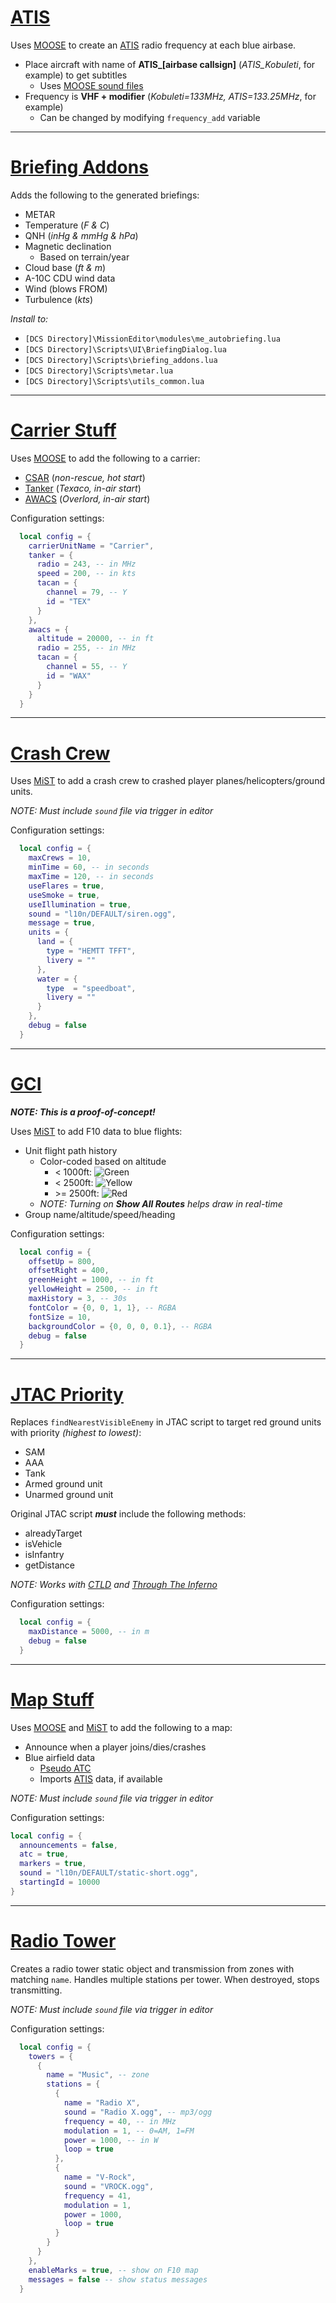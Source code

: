 # [ATIS](ATIS.lua)
Uses [MOOSE](https://github.com/FlightControl-Master/MOOSE/releases) to create an [ATIS](https://flightcontrol-master.github.io/MOOSE_DOCS/Documentation/Ops.Atis.html) radio frequency at each blue airbase.
- Place aircraft with name of **ATIS_[airbase callsign]** (*ATIS_Kobuleti*, for example) to get subtitles
  - Uses [MOOSE sound files](https://github.com/FlightControl-Master/MOOSE_SOUND/releases)
- Frequency is **VHF + modifier** (*Kobuleti=133MHz, ATIS=133.25MHz*, for example)
  - Can be changed by modifying `frequency_add` variable

---

# [Briefing Addons](https://github.com/chump29/DCS_Mod/tree/master/Briefing%20Addons)
Adds the following to the generated briefings:
- METAR
- Temperature (*F & C*)
- QNH (*inHg & mmHg & hPa*)
- Magnetic declination
  - Based on terrain/year
- Cloud base (*ft & m*)
- A-10C CDU wind data
- Wind (blows FROM)
- Turbulence (*kts*)

*Install to:*
- `[DCS Directory]\MissionEditor\modules\me_autobriefing.lua`
- `[DCS Directory]\Scripts\UI\BriefingDialog.lua`
- `[DCS Directory]\Scripts\briefing_addons.lua`
- `[DCS Directory]\Scripts\metar.lua`
- `[DCS Directory]\Scripts\utils_common.lua`

---

# [Carrier Stuff](Carrier_Stuff.lua)
Uses [MOOSE](https://github.com/FlightControl-Master/MOOSE/releases) to add the following to a carrier:
- [CSAR](https://flightcontrol-master.github.io/MOOSE_DOCS/Documentation/Ops.RescueHelo.html) (*non-rescue, hot start*)
- [Tanker](https://flightcontrol-master.github.io/MOOSE_DOCS/Documentation/Ops.RecoveryTanker.html) (*Texaco, in-air start*)
- [AWACS](https://flightcontrol-master.github.io/MOOSE_DOCS/Documentation/Ops.RecoveryTanker.html) (*Overlord, in-air start*)

Configuration settings:
```lua
  local config = {
    carrierUnitName = "Carrier",
    tanker = {
      radio = 243, -- in MHz
      speed = 200, -- in kts
      tacan = {
        channel = 79, -- Y
        id = "TEX"
      }
    },
    awacs = {
      altitude = 20000, -- in ft
      radio = 255, -- in MHz
      tacan = {
        channel = 55, -- Y
        id = "WAX"
      }
    }
  }
```

---

# [Crash Crew](Crash_Crew.lua)
Uses [MiST](https://github.com/mrSkortch/MissionScriptingTools/releases) to add a crash crew to crashed player planes/helicopters/ground units.

*NOTE: Must include `sound` file via trigger in editor*

Configuration settings:
```lua
  local config = {
    maxCrews = 10,
    minTime = 60, -- in seconds
    maxTime = 120, -- in seconds
    useFlares = true,
    useSmoke = true,
    useIllumination = true,
    sound = "l10n/DEFAULT/siren.ogg",
    message = true,
    units = {
      land = {
        type = "HEMTT TFFT",
        livery = ""
      },
      water = {
        type  = "speedboat",
        livery = ""
      }
    },
    debug = false
  }
```

---

# [GCI](GCI.lua)
***NOTE: This is a proof-of-concept!***

Uses [MiST](https://github.com/mrSkortch/MissionScriptingTools/releases) to add F10 data to blue flights:
- Unit flight path history
  - Color-coded based on altitude
    - < 1000ft: ![Green](https://via.placeholder.com/15/00ff00/00ff00.png)
    - < 2500ft: ![Yellow](https://via.placeholder.com/15/ffff00/ffff00.png)
    - \>= 2500ft: ![Red](https://via.placeholder.com/15/ff0000/ff0000.png)
  - *NOTE: Turning on **Show All Routes** helps draw in real-time*
- Group name/altitude/speed/heading

Configuration settings:
```lua
  local config = {
    offsetUp = 800,
    offsetRight = 400,
    greenHeight = 1000, -- in ft
    yellowHeight = 2500, -- in ft
    maxHistory = 3, -- 30s
    fontColor = {0, 0, 1, 1}, -- RGBA
    fontSize = 10,
    backgroundColor = {0, 0, 0, 0.1}, -- RGBA
    debug = false
  }
```

---

# [JTAC Priority](JTAC_Priority.lua)
Replaces `findNearestVisibleEnemy` in JTAC script to target red ground units with priority *(highest to lowest)*:
- SAM
- AAA
- Tank
- Armed ground unit
- Unarmed ground unit

Original JTAC script ***must*** include the following methods:
- alreadyTarget
- isVehicle
- isInfantry
- getDistance

*NOTE: Works with [CTLD](https://github.com/ciribob/DCS-CTLD) and [Through The Inferno](https://throughtheinferno.com/single-player-missions/)*

Configuration settings:
```lua
  local config = {
    maxDistance = 5000, -- in m
    debug = false
  }
```

---

# [Map Stuff](Map_Stuff.lua)
Uses [MOOSE](https://github.com/FlightControl-Master/MOOSE/releases) and [MiST](https://github.com/mrSkortch/MissionScriptingTools/releases) to add the following to a map:
- Announce when a player joins/dies/crashes
- Blue airfield data
  - [Pseudo ATC](https://flightcontrol-master.github.io/MOOSE_DOCS/Documentation/Functional.PseudoATC.html)
  - Imports [ATIS](ATIS.lua) data, if available

*NOTE: Must include `sound` file via trigger in editor*

Configuration settings:
```lua
local config = {
  announcements = false,
  atc = true,
  markers = true,
  sound = "l10n/DEFAULT/static-short.ogg",
  startingId = 10000
}
```

---

# [Radio Tower](Radio_Tower.lua)
Creates a radio tower static object and transmission from zones with matching `name`. Handles multiple stations per tower. When destroyed, stops transmitting.

*NOTE: Must include `sound` file via trigger in editor*

Configuration settings:
```lua
  local config = {
    towers = {
      {
        name = "Music", -- zone
        stations = {
          {
            name = "Radio X",
            sound = "Radio X.ogg", -- mp3/ogg
            frequency = 40, -- in MHz
            modulation = 1, -- 0=AM, 1=FM
            power = 1000, -- in W
            loop = true
          },
          {
            name = "V-Rock",
            sound = "VROCK.ogg",
            frequency = 41,
            modulation = 1,
            power = 1000,
            loop = true
          }
        }
      }
    },
    enableMarks = true, -- show on F10 map
    messages = false -- show status messages
  }
```
